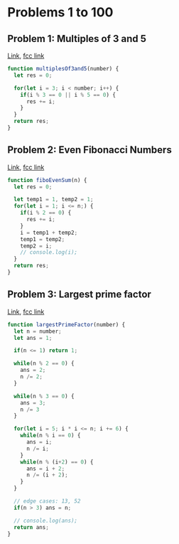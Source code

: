 # Problems 1 to 100

## Problem 1: Multiples of 3 and 5
[Link](https://projecteuler.net/problem=1), [fcc link](https://www.freecodecamp.org/learn/project-euler/project-euler-problems-1-to-100/problem-1-multiples-of-3-and-5)
```js
function multiplesOf3and5(number) {
  let res = 0;

  for(let i = 3; i < number; i++) {
    if(i % 3 == 0 || i % 5 == 0) {
      res += i;
    }
  }
  return res;
}
```

## Problem 2: Even Fibonacci Numbers
[Link](https://projecteuler.net/problem=2), [fcc link](https://www.freecodecamp.org/learn/project-euler/project-euler-problems-1-to-100/problem-2-even-fibonacci-numbers)
```js
function fiboEvenSum(n) {
  let res = 0;

  let temp1 = 1, temp2 = 1;
  for(let i = 1; i <= n;) {
    if(i % 2 == 0) {
      res += i;
    }
    i = temp1 + temp2;
    temp1 = temp2;
    temp2 = i;
    // console.log(i);
  }
  return res;
}
```

## Problem 3: Largest prime factor
[Link](https://projecteuler.net/problem=3), [fcc link](https://www.freecodecamp.org/learn/project-euler/project-euler-problems-1-to-100/problem-3-largest-prime-factor)
```js
function largestPrimeFactor(number) {
  let n = number;
  let ans = 1;

  if(n <= 1) return 1;

  while(n % 2 == 0) { 
    ans = 2; 
    n /= 2;
  }

  while(n % 3 == 0) { 
    ans = 3;
    n /= 3 
  }

  for(let i = 5; i * i <= n; i += 6) {
    while(n % i == 0) {
      ans = i;
      n /= i;
    }
    while(n % (i+2) == 0) {
      ans = i + 2;
      n /= (i + 2);
    }
  }

  // edge cases: 13, 52
  if(n > 3) ans = n;

  // console.log(ans);
  return ans;
}
```
